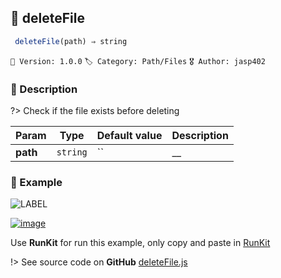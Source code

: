 ## 📁 deleteFile 

```javascript
 deleteFile(path) ⇒ string  
``` 


`📢 Version: 1.0.0`  `🏷️ Category: Path/Files` `🎖️ Author: jasp402` 

### 📝 Description 


?> Check if the file exists before deleting 


| Param | Type | Default value | Description |
| --- | --- | --- | --- |
| **path** | `string` | `` | __ | 



### 🧪 Example 


![LABEL](@example ':include :type=code')




[![image](https://user-images.githubusercontent.com/8978470/89190058-8603d500-d566-11ea-914f-284448e5a1b6.png)](https://npm.runkit.com/js-packtools) 
 
Use **RunKit** for run this example, only copy and paste in [RunKit](https://npm.runkit.com/js-packtools)


!> See source code on **GitHub** [deleteFile.js](https://github.com/jasp402/js-packtools/blob/master/lib/deleteFile.js) 

